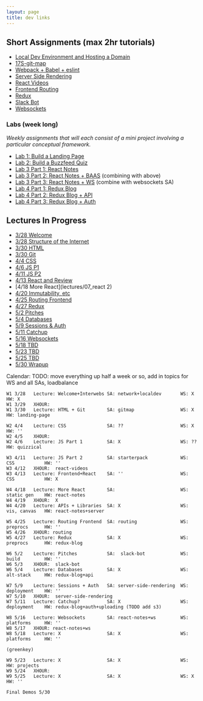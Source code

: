 ```yaml
---
layout: page
title: dev links
---
```



## Short Assignments (max 2hr tutorials)
  * [Local Dev Environment and Hosting a Domain](assignments/sa/localdev)
  * [17S-git-map](assignments/sa/git-map)
  * [Webpack + Babel + eslint](assignments/sa/starterpack)
  * [Server Side Rendering](assignments/sa/server-side)
  * [React Videos](assignments/sa/react-videos/)
  * [Frontend Routing](assignments/sa/routing)
  * [Redux](assignments/sa/redux)
  * [Slack Bot](assignments/sa/slack-bot)
  * [Websockets](assignments/sa/websockets)


### Labs (week long)
*Weekly assignments that will each consist of a mini project involving a particular conceptual framework.*

  * [Lab 1: Build a Landing Page](assignments/lab/landing-page)
  * [Lab 2: Build a Buzzfeed Quiz](assignments/lab/quizzical)
  * [Lab 3 Part 1: React Notes](assignments/lab/react-notes)
  * [Lab 3 Part 2: React Notes + BAAS](assignments/lab/react-notes+baas) (combining with above)
  * [Lab 3 Part 3: React Notes + WS](assignments/lab/react-notes+server) (combine with websockets SA)
  * [Lab 4 Part 1: Redux Blog](assignments/lab/redux-blog)
  * [Lab 4 Part 2: Redux Blog + API](assignments/lab/redux-blog+server)
  * [Lab 4 Part 3: Redux Blog + Auth](assignments/lab/redux-blog+auth)


## Lectures In Progress

  * [3/28 Welcome](lectures/00_welcome/)
  * [3/28 Structure of the Internet](lectures/01_interwebs/)
  * [3/30 HTML](lectures/02_html/)
  * [3/30 Git](lectures/02_git/)
  * [4/4 CSS](lectures/03_css/)
  * [4/6 JS P1](lectures/04_js1)
  * [4/11 JS P2](lectures/05_js2)
  * [4/13 React and Review](lectures/06_react1)
  * [4/18 More React](lectures/07_react  2)
  * [4/20 Immutability, etc](lectures/08_immutable)
  * [4/25 Routing Frontend](lectures/09_routing)
  * [4/27 Redux](lectures/10_redux)
  * [5/2 Pitches](lectures/11_pitches)
  * [5/4 Databases](lectures/12_intro_to_databases)
  * [5/9 Sessions & Auth](lectures/13_sessions_auth)
  * [5/11 Catchup](lectures/14_catchup)
  * [5/16 Websockets](lectures/15_websockets)
  * [5/18 TBD]()
  * [5/23 TBD]()
  * [5/25 TBD]()
  * [5/30 Wrapup](lectures/16_wrapup)


Calendar:
TODO: move everything up half a week or so, add in topics for WS and all SAs, loadbalance

```
W1 3/28   Lecture: Welcome+Interwebs SA: network+localdev       WS: X             HW: X
W1 3/29   XHOUR:
W1 3/30   Lecture: HTML + Git        SA: gitmap                 WS: X             HW: landing-page

W2 4/4    Lecture: CSS               SA: ??                     WS: X             HW: ''
W2 4/5    XHOUR:
W2 4/6    Lecture: JS Part 1         SA: X                      WS: ??            HW: quizzical

W3 4/11   Lecture: JS Part 2         SA: starterpack            WS: CSS           HW: ''
W3 4/12   XHOUR:  react-videos
W3 4/13   Lecture: Frontend+React    SA: ''                     WS: CSS           HW: X

W4 4/18   Lecture: More React        SA:                        WS: static gen    HW: react-notes
W4 4/19   XHOUR:  X
W4 4/20   Lecture: APIs + Libraries  SA: X                      WS: vis, canvas   HW: react-notes+server

W5 4/25   Lecture: Routing Frontend  SA: routing                WS: preprocs      HW: ''
W5 4/26   XHOUR: routing
W5 4/27   Lecture: Redux             SA: X                      WS: preprocs      HW: redux-blog

W6 5/2    Lecture: Pitches           SA:  slack-bot             WS: build         HW: ''
W6 5/3    XHOUR:  slack-bot
W6 5/4    Lecture: Databases         SA: X                      WS: alt-stack     HW: redux-blog+api

W7 5/9    Lecture: Sessions + Auth   SA: server-side-rendering  WS: deployment    HW: ''
W7 5/10   XHOUR:  server-side-rendering
W7 5/11   Lecture: Catchup?          SA: X                      WS: deployment    HW: redux-blog+auth+uploading (TODO add s3)

W8 5/16   Lecture: Websockets        SA: react-notes+ws         WS: platforms     HW: ''
W8 5/17   XHOUR: react-notes+ws
W8 5/18   Lecture: X                 SA: X                      WS: platforms     HW: ''

(greenkey)

W9 5/23   Lecture: X                 SA: X                      WS:               HW: projects
W9 5/24   XHOUR:
W9 5/25   Lecture: X                 SA: X                      WS: X             HW: ''

Final Demos 5/30
```
